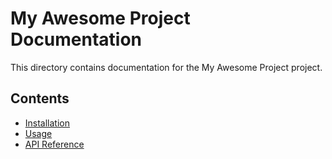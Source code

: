 # My Awesome Project Documentation

This directory contains documentation for the My Awesome Project project.

## Contents

- [Installation](installation.md)
- [Usage](usage.md)
- [API Reference](api_reference.md)
